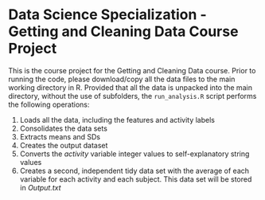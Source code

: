 # Data Science Specialization - Getting and Cleaning Data Course Project

This is the course project for the Getting and Cleaning Data course.
Prior to running the code, please download/copy all the data files to the main working directory in R. Provided that all the data is unpacked into the main directory, without the use of subfolders, the `run_analysis.R` script performs the following operations:

1. Loads all the data, including the features and activity labels
3. Consolidates the data sets
4. Extracts means and SDs
5. Creates the output dataset
6. Converts the *activity* variable integer values to self-explanatory string values
7. Creates a second, independent tidy data set with the average of each variable for each activity and each subject. This data set will be stored in *Output.txt*